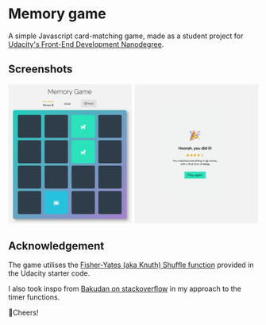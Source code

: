 # Memory game

A simple Javascript card-matching game, made as a student project for [Udacity's Front-End Development Nanodegree](https://www.udacity.com/course/front-end-web-developer-nanodegree--nd0011).

## Screenshots

![Game play](https://github.com/dinakonto/memory-game/raw/master/screenshots.png "Game play")

## Acknowledgement

The game utilises the [Fisher-Yates (aka Knuth) Shuffle function](https://stackoverflow.com/questions/2450954/how-to-randomize-shuffle-a-javascript-array/2450976#2450976) provided in the Udacity starter code.

I also took inspo from [Bakudan on stackoverflow](https://stackoverflow.com/a/7910506) in my approach to the timer functions.

🍻Cheers!
